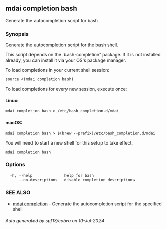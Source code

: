 ## mdai completion bash

Generate the autocompletion script for bash

### Synopsis

Generate the autocompletion script for the bash shell.

This script depends on the 'bash-completion' package.
If it is not installed already, you can install it via your OS's package manager.

To load completions in your current shell session:

	source <(mdai completion bash)

To load completions for every new session, execute once:

#### Linux:

	mdai completion bash > /etc/bash_completion.d/mdai

#### macOS:

	mdai completion bash > $(brew --prefix)/etc/bash_completion.d/mdai

You will need to start a new shell for this setup to take effect.


```
mdai completion bash
```

### Options

```
  -h, --help              help for bash
      --no-descriptions   disable completion descriptions
```

### SEE ALSO

* [mdai completion](mdai_completion.md)	 - Generate the autocompletion script for the specified shell

###### Auto generated by spf13/cobra on 10-Jul-2024
